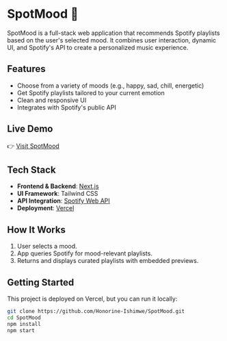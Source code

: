 # SpotMood 🎵

SpotMood is a full-stack web application that recommends Spotify playlists based on the user's selected mood. It combines user interaction, dynamic UI, and Spotify's API to create a personalized music experience.

## Features
- Choose from a variety of moods (e.g., happy, sad, chill, energetic)
- Get Spotify playlists tailored to your current emotion
- Clean and responsive UI
- Integrates with Spotify's public API

## Live Demo
👉 [Visit SpotMood](https://spotmood.vercel.app/)

## Tech Stack
- **Frontend & Backend**: [Next.js](https://nextjs.org/)
- **UI Framework**: Tailwind CSS
- **API Integration**: [Spotify Web API](https://developer.spotify.com/documentation/web-api/)
- **Deployment**: [Vercel](https://vercel.com/)

## How It Works
1. User selects a mood.
2. App queries Spotify for mood-relevant playlists.
3. Returns and displays curated playlists with embedded previews.

## Getting Started
This project is deployed on Vercel, but you can run it locally:

```bash
git clone https://github.com/Honorine-Ishimwe/SpotMood.git
cd SpotMood
npm install
npm start
